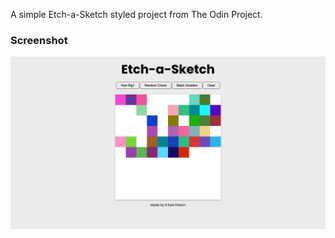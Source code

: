 A simple Etch-a-Sketch styled project from The Odin Project.

### Screenshot

![](./images/Etch-A-Sketch.png)
